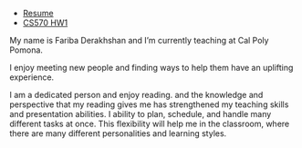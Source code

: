* [Resume](resume.pdf)
* [CS570 HW1](hw1.pdf)



My name is Fariba Derakhshan and I’m currently teaching at Cal Poly Pomona.

I enjoy meeting new people and finding ways to help them have an uplifting experience.

I am a dedicated person and  enjoy reading. and the knowledge and perspective that my reading gives me has strengthened my teaching skills and presentation abilities. I  ability to plan, schedule, and handle many different tasks at once. This flexibility will help me in the classroom, where there are many different personalities and learning styles.
